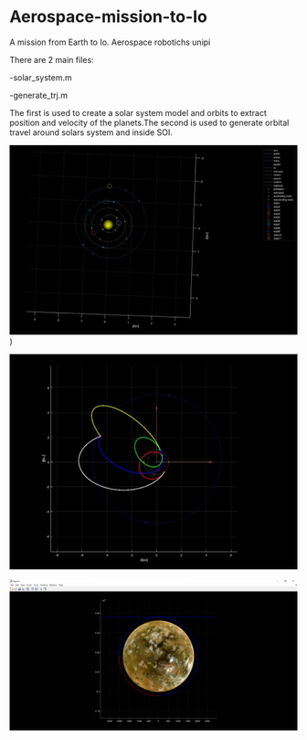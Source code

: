 # Aerospace-mission-to-Io
A mission from Earth to Io. Aerospace robotichs unipi


There are 2 main files:   

  -solar_system.m 
  
  -generate_trj.m

The first is used to create a solar system model and orbits to extract position and velocity of the planets.The second is used to generate orbital travel around
solars system and inside SOI.


![alt text](https://github.com/ATLED-3301/Aerospace-mission-to-Io/blob/main/solar_system.jpg?raw=true))


![alt text](https://github.com/ATLED-3301/Aerospace-mission-to-Io/blob/main/spaceship_orbits.jpg?raw=true)


![alt text](https://github.com/ATLED-3301/Aerospace-mission-to-Io/blob/main/Io.png?raw=true)
